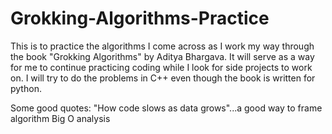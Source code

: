 # Grokking-Algorithms-Practice

This is to practice the algorithms I come across as I work my way through the book "Grokking Algorithms" by Aditya Bhargava. 
It will serve as a way for me to continue practicing coding while I look for side projects to work on. 
I will try to do the problems in C++ even though the book is written for python.

Some good quotes:
"How code slows as data grows"...a good way to frame algorithm Big O analysis
